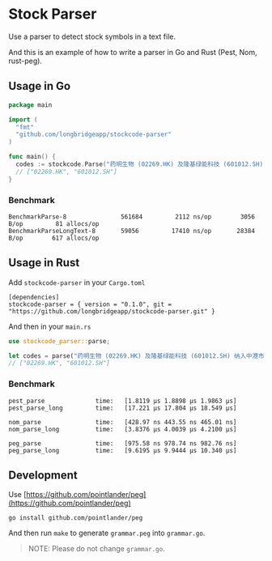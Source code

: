 # Stock Parser

Use a parser to detect stock symbols in a text file.

And this is an example of how to write a parser in Go and Rust (Pest, Nom, rust-peg).

## Usage in Go

```go
package main

import (
  "fmt"
  "github.com/longbridgeapp/stockcode-parser"
)

func main() {
  codes := stockcode.Parse("药明生物 (02269.HK) 及隆基绿能科技 (601012.SH) 纳入中港市场首选名单。")
  // ["02269.HK", "601012.SH"]
}
```

### Benchmark

```
BenchmarkParse-8   	           561684	      2112 ns/op	    3056 B/op	      81 allocs/op
BenchmarkParseLongText-8   	   59056	     17410 ns/op	   28384 B/op	     617 allocs/op
```

## Usage in Rust

Add `stockcode-parser` in your `Cargo.toml`

```
[dependencies]
stockcode-parser = { version = "0.1.0", git = "https://github.com/longbridgeapp/stockcode-parser.git" }
```

And then in your `main.rs`

```rs
use stockcode_parser::parse;

let codes = parse("药明生物 (02269.HK) 及隆基绿能科技 (601012.SH) 纳入中港市场首选名单。");
// ["02269.HK", "601012.SH"]
```

### Benchmark

```
pest_parse              time:   [1.8119 µs 1.8898 µs 1.9863 µs]
pest_parse_long         time:   [17.221 µs 17.804 µs 18.549 µs]

nom_parse               time:   [428.97 ns 443.55 ns 465.01 ns]
nom_parse_long          time:   [3.8376 µs 4.0039 µs 4.2100 µs]

peg_parse               time:   [975.58 ns 978.74 ns 982.76 ns]
peg_parse_long          time:   [9.6195 µs 9.9444 µs 10.340 µs]
```

## Development

Use [https://github.com/pointlander/peg](https://github.com/pointlander/peg)

```
go install github.com/pointlander/peg
```

And then run `make` to generate `grammar.peg` into `grammar.go`.

> NOTE: Please do not change `grammar.go`.
